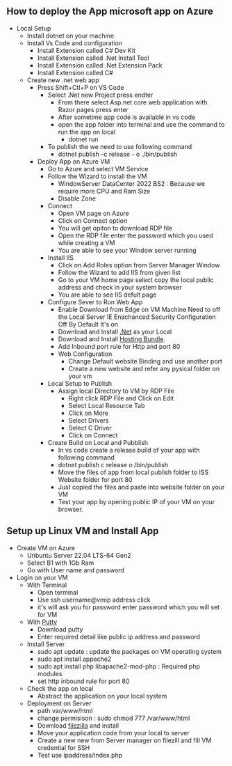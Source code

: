 ## How to deploy the App microsoft app on Azure 
- Local Setup
  - Install dotnet on your machine
  - Install Vs Code and configuration
    - Install Extension called C# Dev Kit
    - Install Extension called .Net Install Tool
    - Install Extension called .Net Extension Pack
    - Install Extension called C#
  - Create new .net web app
    - Press Shift+Ctl+P on VS Code
      - Select .Net new Project press endter
        - From there select Asp.net core web application with Razor pages press enter
        - After sometime app code is available in vs code
        - open the app folder into terminal and use the command to run the app on local
          - dotnet run 
      - To publish the we need to use following command
        - dotnet publish -c release - o ./bin/publish
    - Deploy App on Azure VM
      - Go to Azure and select VM Service
      - Follow the Wizard to install the VM
        - WindowServer DataCenter 2022 BS2 : Because we require more CPU and Ram Size
        - Disable Zone 
      - Connect 
        - Open VM page on Azure
        - Click on Connect option
        - You will get opiton to download RDP file
        - Open the RDP file enter the password which you used while creating a VM
        - You are able to see your Window server running
      - Install IIS
        - Click on Add Roles option from Server Manager Window
        - Follow the Wizard to add IIS from given list
        - Go to your VM  home page select copy the local public address and check in your system browser
        - You are able to see IIS defult page
      - Configure Sever to Run Web App 
        - Enable Download from Edge on VM Machine Need to off the Local Server IE Enachanced Security Configuration Off By Default It's on
        - Download and Install [.Net](https://dotnet.microsoft.com/en-us/download/dotnet/thank-you/sdk-9.0.301-windows-x64-installer) as your Local 
        - Download and Install [Hosting Bundle](https://dotnet.microsoft.com/permalink/dotnetcore-current-windows-runtime-bundle-installer).
        - Add Inbound port rule for Http and port 80
        - Web Configuration
          - Change Default website Binding and use another port
          - Create a new website and refer any pysical folder  on your vm
      - Local Setup to Publish
          - Assign local Directory to VM by RDP File
              - Right click RDP File and Click on Edit
              - Select Local Resource Tab
              - Click on More
              - Select Drivers
              - Select C Driver
              - Click on Connect
      - Create Build on Local and Pubblish
        - In vs code create a release build of your app with following command
        - dotnet publish  c release o /bin/publish
        - Move the files of app from local publish folder to ISS Website folder for port 80
        - Just copied the files and paste into website folder on your VM
        - Test your app by opening public IP of your VM on your browser.
## Setup up Linux VM and Install App
- Create VM on Azure
  - Unbuntu Server 22.04 LTS-64 Gen2
  - Select B1 with 1Gb Ram
  - Go with User name and password
- Login on your VM
  - With Terminal 
    - Open terminal
    - Use ssh username@vmip address click
    - it's will ask you for password enter password which you will set for VM
  - With [Putty](https://www.chiark.greenend.org.uk/~sgtatham/putty/latest.html)
    - Download putty
    - Enter required detail like public ip address and password
  - Install Server
    - sudo apt update : update the packages on VM operating system
    - sudo apt install appache2
    - sudo apt install php libapache2-mod-php : Required php modules
    - set http inbound rule for port 80
  - Check the app on local 
    - Abstract the application on your local system
  - Deployment on Server
    - path var/www/html
    - change permisison : sudo chmod 777 /var/www/html
    - Download [filezilla](https://filezilla-project.org/download.php?type=client) and install
    - Move your application code from your local to server
    - Create a new new from Server manager on filezill and fill VM credential for SSH
    - Test use ipaddress/index.php